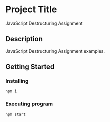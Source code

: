 # Project Title

JavaScript Destructuring Assignment

## Description

JavaScript Destructuring Assignment examples.

## Getting Started

### Installing

```
npm i
```

### Executing program

```
npm start
```